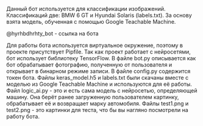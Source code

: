 Данный бот используется для классификации изображений. Классификаций две: BMW 6 GT и Hyundai Solaris (labels.txt). За основу взята модель, обученная с помощью Google Teachable Machine. 

@hyrhbdhrhty_bot - ссылка на бота

Для работы бота используется виртуальное окружение, поэтому в проекте присутствует Pipfile.
Так как проект работает с нейросетями, бот использует библиотеку TensorFlow.
В  файле bot.py описывается как бот обрабатывает фотографию, полученную от пользователя и открывает в бинарном режиме записи.
В файле config.py содержится токен бота.
Файлы keras_model.h5 и labels.txt были скачаны вместе с моделью из Google Teachable Machine и используются для её работы.
Файл logic_ai.py - это и есть сама модель с нейросетью, определяющей машину. Она берёт ранее загруженную пользователем картинку, обрабатывает её и возвращает марку автомобиля.
Файлы test1.png и test2.png - это картинки для теста, что бы вы нагляно посмотрели на работу бота.

